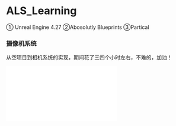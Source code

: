# ALS_Learning

 ① Unreal Engine 4.27 
 ②Abosolutly Blueprints 
 ③Partical 

### 摄像机系统

从空项目到相机系统的实现，期间花了三四个小时左右，不难的，加油！

<iframe src="images/CameraSystem.mp4" scrolling="no" border="0" frameborder="no" framespacing="0" allowfullscreen="true"> </iframe>

